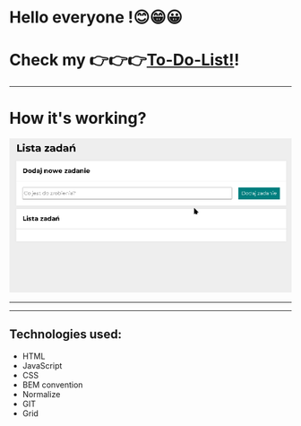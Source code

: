  # Hello everyone !😊😁😀 
 # Check my 👉👉👉[To-Do-List!](https://picioo.github.io/to-do-list/)!
 ---

 # How it's working?

![enter image description here](img/to-do-list.gif)

---
---

 ## Technologies used:
- HTML
- JavaScript
- CSS
- BEM convention
- Normalize
- GIT
- Grid


